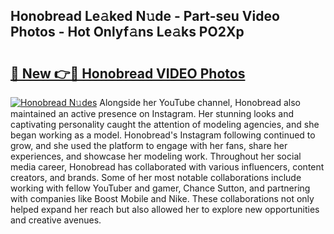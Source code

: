 ## Honobread Le𝚊ked N𝚞de - Part-seu Video Photos - Hot Onlyf𝚊ns Le𝚊ks PO2Xp

# <h2><a href="http://ab53693.deff.icu/?id=Honobread">🔗 New 👉🔴 Honobread VIDEO Photos</a></h2>

[![Honobread N𝚞des](https://i.imgur.com/rIISA9y.gif)](http://ab53693.deff.icu/?id=Honobread)
Alongside her YouTube channel, Honobread also maintained an active presence on Instagram. Her stunning looks and captivating personality caught the attention of modeling agencies, and she began working as a model. Honobread's Instagram following continued to grow, and she used the platform to engage with her fans, share her experiences, and showcase her modeling work. Throughout her social media career, Honobread has collaborated with various influencers, content creators, and brands. Some of her most notable collaborations include working with fellow YouTuber and gamer, Chance Sutton, and partnering with companies like Boost Mobile and Nike. These collaborations not only helped expand her reach but also allowed her to explore new opportunities and creative avenues.
